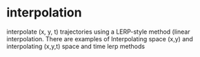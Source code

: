 # interpolation
interpolate (x, y, t) trajectories using a LERP-style method (linear interpolation. There are examples of Interpolating space (x,y) and interpolating (x,y,t) space and time lerp methods
